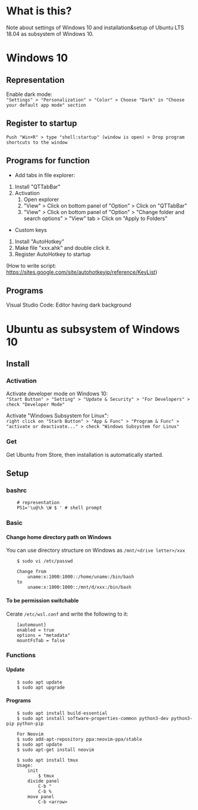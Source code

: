 # What is this?
Note about settings of Windows 10 and installation&setup of Ubuntu LTS 18.04 as subsystem of Windows 10.

# Windows 10
## Representation
Enable dark mode:  
`"Settings" > "Personalization" > "Color" > Choose "Dark" in "Choose your default app mode" section`

## Register to startup
`Push "Win+R" > type "shell:startup" (window is open) > Drop program shortcuts to the window`

## Programs for function
- Add tabs in file explorer:  
1. Install "QTTabBar"
1. Activation
    1. Open explorer
    1. "View" > Click on bottom panel of "Option" > Click on "QTTabBar"
    1. "View" > Click on bottom panel of "Option" > "Change folder and search options" > "View" tab > Click on "Apply to Folders"

- Custom keys
1. Install "AutoHotkey"
1. Make file "xxx.ahk" and double click it.
1. Register AutoHotkey to startup

(How to write script: https://sites.google.com/site/autohotkeyjp/reference/KeyList)

## Programs
Visual Studio Code: Editor having dark background  

# Ubuntu as subsystem of Windows 10
## Install
### Activation
Activate developer mode on Windows 10:   
`"Start Button" > "Setting" > "Update & Security" > "For Developers" > check "Developer Mode"`

Activate "Windows Subsystem for Linux":   
`right click on "Starb Button" > "App & Func" > "Program & Func" > "activate or deactivate..." > check "Windows Subsystem for Linux"`

### Get
Get Ubuntu from Store, then installation is automatically started.

## Setup
### bashrc
```
    # representation
    PS1='\u@\h \W $ ' # shell prompt 
```
### Basic
#### Change home directory path on Windows
You can use directory structure on Windows as `/mnt/<drive letter>/xxx`
```
    $ sudo vi /etc/passwd

    Change from
        uname:x:1000:1000::/home/uname:/bin/bash
    to
        uname:x:1000:1000::/mnt/d/xxx:/bin/bash
```

#### To be permission switchable
Cerate `/etc/wsl.conf` and write the following to it:
```
    [automount]
    enabled = true
    options = "metadata"
    mountFsTab = false
```

### Functions
#### Update
```
    $ sudo apt update
    $ sudo apt upgrade
```

#### Programs
```
    $ sudo apt install build-essential
    $ sudo apt install software-properties-common python3-dev python3-pip python-pip

    For Neovim
    $ sudo add-apt-repository ppa:neovim-ppa/stable
    $ sudo apt update
    $ sudo apt-get install neovim

    $ sudo apt install tmux
    Usage:
        init
            $ tmux
        divide panel
            C-b "
            C-b %
        move panel
            C-b <arrow>
```


